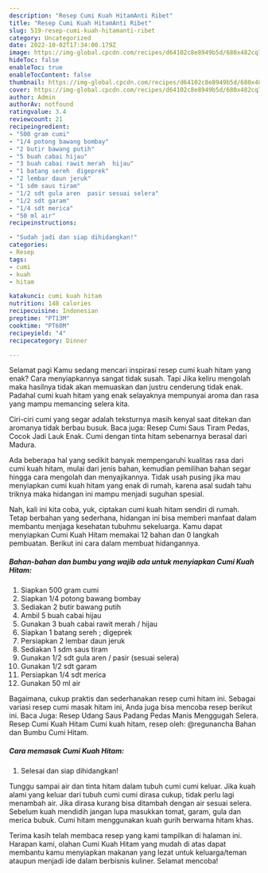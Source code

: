 ```yaml
---
description: "Resep Cumi Kuah HitamAnti Ribet"
title: "Resep Cumi Kuah HitamAnti Ribet"
slug: 519-resep-cumi-kuah-hitamanti-ribet
category: Uncategorized
date: 2022-10-02T17:34:00.179Z
image: https://img-global.cpcdn.com/recipes/d64102c8e8949b5d/680x482cq70/cumi-kuah-hitam-foto-resep-utama.jpg
hideToc: false
enableToc: true
enableTocContent: false
thumbnail: https://img-global.cpcdn.com/recipes/d64102c8e8949b5d/680x482cq70/cumi-kuah-hitam-foto-resep-utama.jpg
cover: https://img-global.cpcdn.com/recipes/d64102c8e8949b5d/680x482cq70/cumi-kuah-hitam-foto-resep-utama.jpg
author: Admin
authorAv: notfound
ratingvalue: 3.4
reviewcount: 21
recipeingredient:
- "500 gram cumi"
- "1/4 potong bawang bombay"
- "2 butir bawang putih"
- "5 buah cabai hijau"
- "3 buah cabai rawit merah  hijau"
- "1 batang sereh  digeprek"
- "2 lembar daun jeruk"
- "1 sdm saus tiram"
- "1/2 sdt gula aren  pasir sesuai selera"
- "1/2 sdt garam"
- "1/4 sdt merica"
- "50 ml air"
recipeinstructions:

- "Sudah jadi dan siap dihidangkan!"
categories:
- Resep
tags:
- cumi
- kuah
- hitam

katakunci: cumi kuah hitam 
nutrition: 148 calories
recipecuisine: Indonesian
preptime: "PT13M"
cooktime: "PT60M"
recipeyield: "4"
recipecategory: Dinner

---
```



Selamat pagi Kamu sedang mencari inspirasi resep cumi kuah hitam yang enak? Cara menyiapkannya sangat tidak susah. Tapi Jika keliru mengolah maka hasilnya tidak akan memuaskan dan justru cenderung tidak enak. Padahal cumi kuah hitam yang enak selayaknya mempunyai aroma dan rasa yang mampu memancing selera kita.


Ciri-ciri cumi yang segar adalah teksturnya masih kenyal saat ditekan dan aromanya tidak berbau busuk. Baca juga: Resep Cumi Saus Tiram Pedas, Cocok Jadi Lauk Enak. Cumi dengan tinta hitam sebenarnya berasal dari Madura.

Ada beberapa hal yang sedikit banyak mempengaruhi kualitas rasa dari cumi kuah hitam, mulai dari jenis bahan, kemudian pemilihan bahan segar hingga cara mengolah dan menyajikannya. Tidak usah pusing jika mau menyiapkan cumi kuah hitam yang enak di rumah, karena asal sudah tahu triknya maka hidangan ini mampu menjadi suguhan spesial.


Nah, kali ini kita coba, yuk, ciptakan cumi kuah hitam sendiri di rumah. Tetap berbahan yang sederhana, hidangan ini bisa memberi manfaat dalam membantu menjaga kesehatan tubuhmu sekeluarga. Kamu dapat menyiapkan Cumi Kuah Hitam memakai 12 bahan dan 0 langkah pembuatan. Berikut ini cara dalam membuat hidangannya.

<!--inarticleads1-->

##### Bahan-bahan dan bumbu yang wajib ada untuk menyiapkan Cumi Kuah Hitam:

1. Siapkan 500 gram cumi
1. Siapkan 1/4 potong bawang bombay
1. Sediakan 2 butir bawang putih
1. Ambil 5 buah cabai hijau
1. Gunakan 3 buah cabai rawit merah / hijau
1. Siapkan 1 batang sereh ; digeprek
1. Persiapkan 2 lembar daun jeruk
1. Sediakan 1 sdm saus tiram
1. Gunakan 1/2 sdt gula aren / pasir (sesuai selera)
1. Gunakan 1/2 sdt garam
1. Persiapkan 1/4 sdt merica
1. Gunakan 50 ml air


Bagaimana, cukup praktis dan sederhanakan resep cumi hitam ini. Sebagai variasi resep cumi masak hitam ini, Anda juga bisa mencoba resep berikut ini. Baca Juga: Resep Udang Saus Padang Pedas Manis Menggugah Selera. Resep Cumi Kuah Hitam Cumi kuah hitam, resep oleh: @regunancha Bahan dan Bumbu Cumi Hitam. 

<!--inarticleads2-->

##### Cara memasak Cumi Kuah Hitam:


1. Selesai dan siap dihidangkan!

Tunggu sampai air dan tinta hitam dalam tubuh cumi cumi keluar. Jika kuah alami yang keluar dari tubuh cumi cumi dirasa cukup, tidak perlu lagi menambah air. Jika dirasa kurang bisa ditambah dengan air sesuai selera. Sebelum kuah mendidih jangan lupa masukkan tomat, garam, gula dan merica bubuk. Cumi hitam menggunakan kuah gurih berwarna hitam khas. 

Terima kasih telah membaca resep yang kami tampilkan di halaman ini. Harapan kami, olahan Cumi Kuah Hitam yang mudah di atas dapat membantu kamu menyiapkan makanan yang lezat untuk keluarga/teman ataupun menjadi ide dalam berbisnis kuliner. Selamat mencoba!
